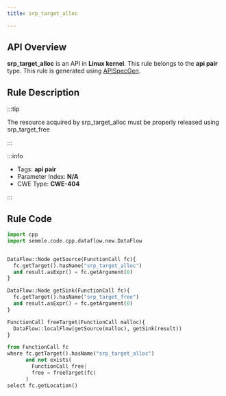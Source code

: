 ```yaml
---
title: srp_target_alloc

---
```



## API Overview
**srp_target_alloc** is an API in **Linux kernel**. This rule belongs to the **api pair** type. This rule is generated using [APISpecGen](../../tools/APISpecGen).
## Rule Description

:::tip

The resource acquired by srp_target_alloc must be properly released using srp_target_free

:::

:::info

- Tags: **api pair**
- Parameter Index: **N/A**
- CWE Type: **CWE-404**

:::

## Rule Code
```python
import cpp
import semmle.code.cpp.dataflow.new.DataFlow


DataFlow::Node getSource(FunctionCall fc){
  fc.getTarget().hasName("srp_target_alloc")
  and result.asExpr() = fc.getArgument(0)
}

DataFlow::Node getSink(FunctionCall fc){
  fc.getTarget().hasName("srp_target_free")
  and result.asExpr() = fc.getArgument(0)
}

FunctionCall freeTarget(FunctionCall malloc){
  DataFlow::localFlow(getSource(malloc), getSink(result))
}

from FunctionCall fc
where fc.getTarget().hasName("srp_target_alloc")
      and not exists(
        FunctionCall free| 
        free = freeTarget(fc)
      )
select fc.getLocation()

    
```